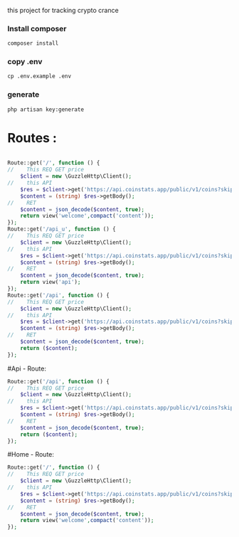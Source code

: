 this project for tracking crypto crance 
<br>

### Install composer
```cmd
composer install
```
### copy .env
```cmd
cp .env.example .env
```

### generate

```cmd
php artisan key:generate
```

# Routes :
```php

Route::get('/', function () {
//    This REQ GET price
    $client = new \GuzzleHttp\Client();
//    this API
    $res = $client->get('https://api.coinstats.app/public/v1/coins?skip=0&limit=10');
    $content = (string) $res->getBody();
//    RET
    $content = json_decode($content, true);
    return view('welcome',compact('content'));
});
Route::get('/api_u', function () {
//    This REQ GET price
    $client = new \GuzzleHttp\Client();
//    this API
    $res = $client->get('https://api.coinstats.app/public/v1/coins?skip=0&limit=10');
    $content = (string) $res->getBody();
//    RET
    $content = json_decode($content, true);
    return view('api');
});
Route::get('/api', function () {
//    This REQ GET price
    $client = new \GuzzleHttp\Client();
//    this API
    $res = $client->get('https://api.coinstats.app/public/v1/coins?skip=0&limit=10');
    $content = (string) $res->getBody();
//    RET
    $content = json_decode($content, true);
    return ($content);
});
```
#Api - Route:
```php
Route::get('/api', function () {
//    This REQ GET price
    $client = new \GuzzleHttp\Client();
//    this API
    $res = $client->get('https://api.coinstats.app/public/v1/coins?skip=0&limit=10');
    $content = (string) $res->getBody();
//    RET
    $content = json_decode($content, true);
    return ($content);
});
```

#Home - Route:
```php
Route::get('/', function () {
//    This REQ GET price
    $client = new \GuzzleHttp\Client();
//    this API
    $res = $client->get('https://api.coinstats.app/public/v1/coins?skip=0&limit=10');
    $content = (string) $res->getBody();
//    RET
    $content = json_decode($content, true);
    return view('welcome',compact('content'));
});
```
<!-- ![image](https://user-images.githubusercontent.com/35100055/196808417-818b0519-d1a8-4a44-9bac-0dfee39c260c.png)
 -->
